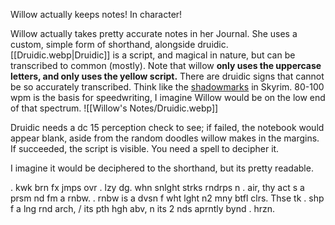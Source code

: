 Willow actually keeps notes! In character!

Willow actually takes pretty accurate notes in her Journal. She uses a custom, simple form of shorthand, alongside druidic. [[Druidic.webp|Druidic]] is a script, and magical in nature, but can be transcribed to common (mostly). Note that willow **only uses the uppercase letters, and only uses the yellow script.** There are druidic signs that cannot be so accurately transcribed. Think like the [shadowmarks](https://en.uesp.net/wiki/Skyrim:Shadowmarks_(Thieves_Guild)) in Skyrim. 80-100 wpm is the basis for speedwriting, I imagine Willow would be on the low end of that spectrum. 
![[Willow's Notes/Druidic.webp]]

Druidic needs a dc 15 perception check to see; if failed, the notebook would appear blank, aside from the random doodles willow makes in the margins. If succeeded, the script is visible. You need a spell to decipher it. 

I imagine it would be deciphered to the shorthand, but its pretty readable. 

. kwk brn fx jmps ovr . lzy dg.
whn snlght strks rndrps n . air, thy act s a prsm nd fm a rnbw. . rnbw is a dvsn f wht lght n2 mny btfl clrs. Thse tk . shp f a lng rnd arch, / its pth hgh abv, n its 2 nds aprntly bynd . hrzn.